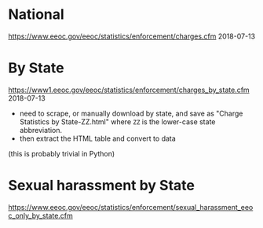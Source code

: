 # National
https://www.eeoc.gov/eeoc/statistics/enforcement/charges.cfm
2018-07-13
# By State
https://www1.eeoc.gov/eeoc/statistics/enforcement/charges_by_state.cfm
2018-07-13

- need to scrape, or manually download by state, and save as "Charge Statistics by State-ZZ.html" where `ZZ` is the lower-case state abbreviation.
- then extract the HTML table and convert to data

 (this is probably trivial in Python)

# Sexual harassment by State
https://www.eeoc.gov/eeoc/statistics/enforcement/sexual_harassment_eeoc_only_by_state.cfm
